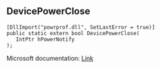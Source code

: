 ## DevicePowerClose

```
[DllImport("powrprof.dll", SetLastError = true)]
public static extern bool DevicePowerClose(
   IntPtr hPowerNotify
);
```

Microsoft documentation: [Link](https://docs.microsoft.com/en-us/windows/win32/api/powrprof/nf-powrprof-devicepowerclose)
